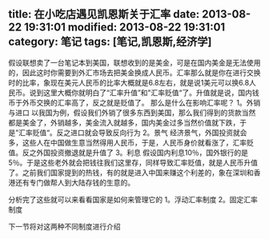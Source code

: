 title: 在小吃店遇见凯恩斯关于汇率
date: 2013-08-22 19:31:01
modified: 2013-08-22 19:31:01
category: 笔记
tags: [笔记,凯恩斯,经济学]
---

假设联想卖了一台笔记本到美国，联想收到的是美金，可是在国内美金是无法使用的，因此这时你需要到外汇市场去把美金换成人民币。汇率那么就是你在进行交换时的比率，象现在美元人民币的比率大概就是6.8左右，就是说1美元可以换6.8人民币。说到这里大概你就明白了“汇率升值”和"汇率贬值“了。升值就是说，国内钱币于外币交换的汇率高了，反之就是贬值了。
那么是什么在影响汇率呢？
1。外销与进口
以我国为例，假设我们外销了很多东西到美国，那么我们得到的货款当然都是美金了，外销越多，美金流入就越多，国内美金过多当然价值就下跌，于是”汇率贬值“。反之进口就会导致反向行为
2。景气
经济景气，外国投资就会多，这些人在中国做生意当然得用人民币，于是，人民币身价就看涨了，汇率贬值。反之外国投资撤退就是升值了
3。利息
假设国内利息10％，国外银行的是5％。于是这些老外就会把钱往我们这里存，同样导致汇率贬值，就是人民币升值了。之前我们国家提到的热钱，有的就是进入中国来赚这个利差的，象在深圳和香港还有专门做帮人到大陆存钱的生意的。

分析完了这些就可以来看看国家是如何来管理它的
1。浮动汇率制度
2。固定汇率制度

下一节将对这两种不同制度进行介绍